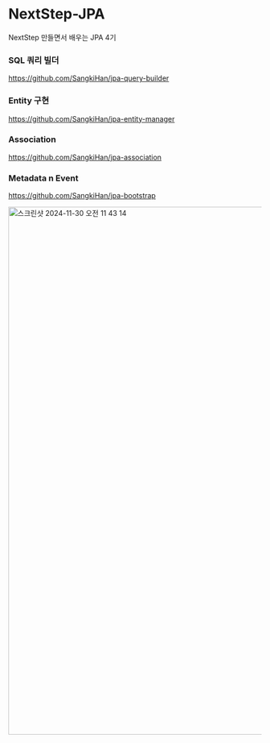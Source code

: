 # NextStep-JPA
NextStep 만들면서 배우는 JPA 4기

### SQL 쿼리 빌더
https://github.com/SangkiHan/jpa-query-builder

### Entity 구현
https://github.com/SangkiHan/jpa-entity-manager

### Association
https://github.com/SangkiHan/jpa-association

### Metadata n Event
https://github.com/SangkiHan/jpa-bootstrap

<img width="1048" alt="스크린샷 2024-11-30 오전 11 43 14" src="https://github.com/user-attachments/assets/f42b3133-266b-4daa-bf69-e49b1bbb7d57">
